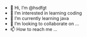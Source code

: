 - 👋 Hi, I’m @hsdfgt
- 👀 I’m interested in learning coding
- 🌱 I’m currently learning java
- 💞️ I’m looking to collaborate on ...
- 📫 How to reach me ...

<!---
hsdfgt/hsdfgt is a ✨ special ✨ repository because its `README.md` (this file) appears on your GitHub profile.
You can click the Preview link to take a look at your changes.
--->
